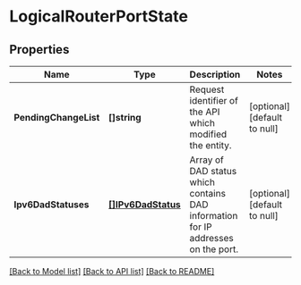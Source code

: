 # LogicalRouterPortState

## Properties
Name | Type | Description | Notes
------------ | ------------- | ------------- | -------------
**PendingChangeList** | **[]string** | Request identifier of the API which modified the entity. | [optional] [default to null]
**Ipv6DadStatuses** | [**[]IPv6DadStatus**](IPv6DADStatus.md) | Array of DAD status which contains DAD information for IP addresses on the port.  | [optional] [default to null]

[[Back to Model list]](../README.md#documentation-for-models) [[Back to API list]](../README.md#documentation-for-api-endpoints) [[Back to README]](../README.md)

